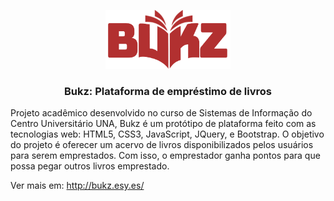 <!-- PROJECT LOGO -->
<p align="center">
  <a href="#">
    <img src="https://raw.githubusercontent.com/lisboaxd/bukz/master/src/img/bukz-red.png" width="200px" alt="Bukz brand">
  </a>

  <h3 align="center">Bukz: Plataforma de empréstimo de livros</h3>
</p>

Projeto acadêmico desenvolvido no curso de Sistemas de Informação do Centro Universitário UNA, Bukz é um protótipo de plataforma feito com as tecnologias web: HTML5, CSS3, JavaScript, JQuery, e Bootstrap. 
O objetivo do projeto é oferecer um acervo de livros disponibilizados pelos usuários para serem emprestados. Com isso, o emprestador ganha pontos para que possa pegar outros livros emprestado.

Ver mais em: http://bukz.esy.es/
